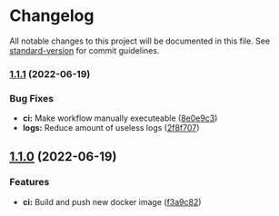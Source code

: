 # Changelog

All notable changes to this project will be documented in this file. See [standard-version](https://github.com/conventional-changelog/standard-version) for commit guidelines.

### [1.1.1](https://github.com/DulliAG/Infoapp-Notifications/compare/v1.1.0...v1.1.1) (2022-06-19)


### Bug Fixes

* **ci:** Make workflow manually executeable ([8e0e9c3](https://github.com/DulliAG/Infoapp-Notifications/commit/8e0e9c39d0d572048bc313fb54e85ca7d7cbd01e))
* **logs:** Reduce amount of useless logs ([2f8f707](https://github.com/DulliAG/Infoapp-Notifications/commit/2f8f70755c777b5f6a09b62fdeea8bda3a329592))

## [1.1.0](https://github.com/DulliAG/Infoapp-Notifications/compare/v1.0.0...v1.1.0) (2022-06-19)


### Features

* **ci:** Build and push new docker image ([f3a9c82](https://github.com/DulliAG/Infoapp-Notifications/commit/f3a9c82ae12752f963de6dd5ca8a61350717d718))
